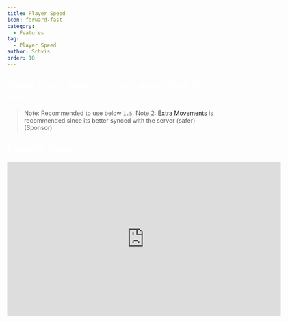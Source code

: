 ```yaml
---
title: Player Speed
icon: forward-fast
category:
  - Features
tag:
  - Player Speed
author: Schvis
order: 10
---
```


## <span style='color:white;'>Player Speed modifies player speed. Real. No Fake.</span>

> Note: Recommended to use below `1.5`.
> Note 2: [Extra Movements](extra-movements.md) is recommended since its better synced with the server (safer)(Sponsor)

## <span style='color:white;'>Example Video:</span>

<iframe width="640" height="360" src="https://www.youtube.com/embed/HCxmOUMFRs8?list=PL5eI1Tb64p56g27qfYk7VuFTz4FK6YrKa" title="Korepi - Player Speed" frameborder="0" allow="accelerometer; autoplay; clipboard-write; encrypted-media; gyroscope; picture-in-picture; web-share" allowfullscreen></iframe>